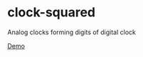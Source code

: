 clock-squared
=============

Analog clocks forming digits of digital clock

[Demo](http://htmlpreview.github.io/?https://github.com/drvic10k/clock-squared/blob/master/Demo.html)
